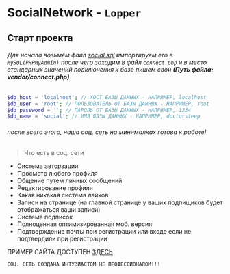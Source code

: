 # SocialNetwork - `Lopper`
 
## Старт проекта
###### Для начала возьмём файл *[social.sql](social.sql)* импортируем его в `MySQL(PHPMyAdmin)` после чего заходим в файл `connect.php` и в место стандарных значений подключения к базе пишем свои **(Путь файла: vendor/connect.php)**
```php
$db_host = 'localhost'; // ХОСТ БАЗЫ ДАННЫХ - НАПРИМЕР, localhost
$db_user = 'root'; // ПОЛЬЗОВАТЕЛЬ ОТ БАЗЫ ДАННЫХ - НАПРИМЕР, root
$db_password = ''; // ПАРОЛЬ ОТ БАЗЫ ДАННЫХ - НАПРИМЕР, 1234
$db_name = 'social'; // ИМЯ БАЗЫ ДАННЫХ - НАПРИМЕР, doctorsteep
```
###### после всего этого, наша соц. сеть на минималках готова к работе!
> Что есть в соц. сети
- Система авторзации
- Просмотр любого профиля
- Общение путем личных сообщений
- Редактирование профиля
- Какая никакая система лайков
- Записи на странице (на главной странице у ваших подпищиков будет отображаться ваши записи)
- Система подписок
- Полноценная оптимизированная моб. версия
- Подтверждение почты при регистрации или входе если не подтвердили при регистрации

ПРИМЕР САЙТА ДОСТУПЕН [ЗДЕСЬ](https://lopper.fun)

`СОЦ. СЕТЬ СОЗДАНА ИНТУЗИАСТОМ НЕ ПРОФЕССИОНАЛОМ!!!`
